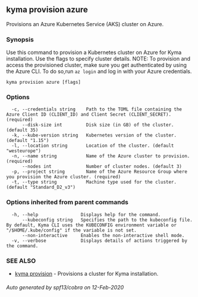 ## kyma provision azure

Provisions an Azure Kubernetes Service (AKS) cluster on Azure.

### Synopsis

Use this command to provision a Kubernetes cluster on Azure for Kyma installation. Use the flags to specify cluster details.
NOTE: To provision and access the provisioned cluster, make sure you get authenticated by using the Azure CLI. To do so,run `az login` and log in with your Azure credentials.

```
kyma provision azure [flags]
```

### Options

```
  -c, --credentials string    Path to the TOML file containing the Azure Client ID (CLIENT_ID) and Client Secret (CLIENT_SECRET). (required)
      --disk-size int         Disk size (in GB) of the cluster. (default 35)
  -k, --kube-version string   Kubernetes version of the cluster. (default "1.15")
  -l, --location string       Location of the cluster. (default "westeurope")
  -n, --name string           Name of the Azure cluster to provision. (required)
      --nodes int             Number of cluster nodes. (default 3)
  -p, --project string        Name of the Azure Resource Group where you provision the Azure cluster. (required)
  -t, --type string           Machine type used for the cluster. (default "Standard_D2_v3")
```

### Options inherited from parent commands

```
  -h, --help                Displays help for the command.
      --kubeconfig string   Specifies the path to the kubeconfig file. By default, Kyma CLI uses the KUBECONFIG environment variable or "/$HOME/.kube/config" if the variable is not set.
      --non-interactive     Enables the non-interactive shell mode.
  -v, --verbose             Displays details of actions triggered by the command.
```

### SEE ALSO

* [kyma provision](kyma_provision.md)	 - Provisions a cluster for Kyma installation.

###### Auto generated by spf13/cobra on 12-Feb-2020
